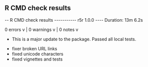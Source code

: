 ## R CMD check results

-- R CMD check results ----------- r5r 1.0.0 ----
Duration: 13m 6.2s

0 errors v | 0 warnings v | 0 notes v

* This is a major update to the package. Passed all local tests.

- fixer broken URL links
- fixed unicode characters
- fixed vignettes and tests 
